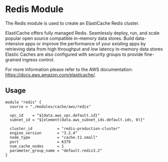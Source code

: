 # Redis Module

The Redis module is used to create an ElastiCache Redis cluster.

ElastiCache offers fully managed Redis. Seamlessly deploy, run, and scale
popular open source compatible in-memory data stores. Build data-intensive apps
or improve the performance of your existing apps by retrieving data from high
throughput and low latency in-memory data stores Elastic Caches are also
configured with security groups to provide fine-grained ingress control.

For more information please refer to the AWS documentation: https://docs.aws.amazon.com/elasticache/.

## Usage

```
module "redis" {
  source = "./modules/cache/aws/redis"

  vpc_id    = "${data.aws_vpc.default.id}"
  subnet_id = "${element(data.aws_subnet_ids.default.ids, 0)}"

  cluster_id           = "redis-production-cluster"
  engine_version       = "3.2.4"
  node_type            = "cache.t2.small"
  port                 = 6379
  num_cache_nodes      = 1
  parameter_group_name = "default.redis3.2"
}
```
